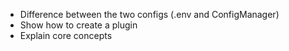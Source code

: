 - Difference between the two configs (.env and ConfigManager)
- Show how to create a plugin
- Explain core concepts 